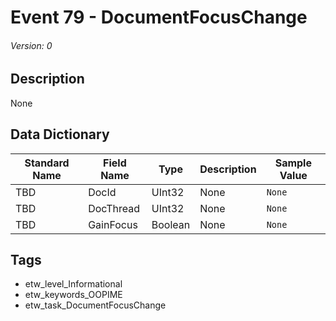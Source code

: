 # Event 79 - DocumentFocusChange
###### Version: 0

## Description
None

## Data Dictionary
|Standard Name|Field Name|Type|Description|Sample Value|
|---|---|---|---|---|
|TBD|DocId|UInt32|None|`None`|
|TBD|DocThread|UInt32|None|`None`|
|TBD|GainFocus|Boolean|None|`None`|

## Tags
* etw_level_Informational
* etw_keywords_OOPIME
* etw_task_DocumentFocusChange
